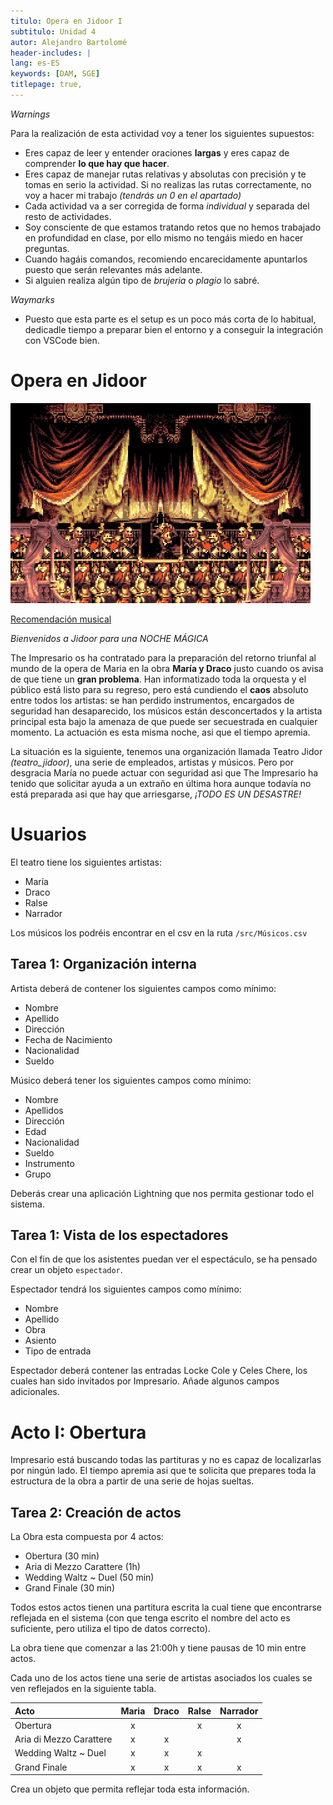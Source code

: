 ```yaml
---
titulo: Opera en Jidoor I
subtitulo: Unidad 4
autor: Alejandro Bartolomé
header-includes: |
lang: es-ES
keywords: [DAM, SGE]
titlepage: true,
---
```




*Warnings*

Para la realización de esta actividad voy a tener los siguientes supuestos:
+ Eres capaz de leer y entender oraciones **largas** y eres capaz de comprender **lo que hay que hacer**.
+ Eres capaz de manejar rutas relativas y absolutas con precisión y te tomas en serio la actividad. Si no realizas las rutas correctamente, no voy a hacer mi trabajo *(tendrás un 0 en el apartado)*
+ Cada actividad va a ser corregida de forma *individual* y separada del resto de actividades.
+ Soy consciente de que estamos tratando retos que no hemos trabajado en profundidad en clase, por ello mismo no tengáis miedo en hacer preguntas.
+ Cuando hagáis comandos, recomiendo encarecidamente apuntarlos puesto que serán relevantes más adelante.
+ Si alguien realiza algún tipo de *brujeria* o *plagio* lo sabré.

*Waymarks*
+ Puesto que esta parte es el setup es un poco más corta de lo habitual, dedicadle tiempo a preparar bien el entorno y a conseguir la integración con VSCode bien.

Opera en Jidoor
==============================

![UODM](../img/opera.png.jpg)

[Recomendación musical](https://www.youtube.com/watch?v=yYzq0am3B4I)

*Bienvenidos a Jidoor para una NOCHE MÁGICA*

The Impresario os ha contratado para la preparación del retorno triunfal al mundo de la opera de Maria en la obra **María y Draco** justo cuando os avisa de que tiene un **gran problema**. Han informatizado toda la orquesta y el público está listo para su regreso, pero está cundiendo el **caos** absoluto entre todos los artistas: se han perdido instrumentos, encargados de seguridad han desaparecido, los músicos están desconcertados y la artista principal esta bajo la amenaza de que puede ser secuestrada en cualquier momento. La actuación es esta misma noche, asi que el tiempo apremia.

La situación es la siguiente, tenemos una organización llamada Teatro Jidor *(teatro_jidoor)*, una serie de empleados, artistas y músicos. Pero por desgracia María no puede actuar con seguridad asi que The Impresario ha tenido que solicitar ayuda a un extraño en última hora aunque todavía no está preparada asi que hay que arriesgarse, *¡TODO ES UN DESASTRE!*

# Usuarios

El teatro tiene los siguientes artistas:
- María
- Draco
- Ralse
- Narrador

Los músicos los podréis encontrar en el csv en la ruta `/src/Músicos.csv`

## Tarea 1: Organización interna

Artista deberá de contener los siguientes campos como mínimo:
 + Nombre
 + Apellido 
 + Dirección 
 + Fecha de Nacimiento 
 + Nacionalidad 
 + Sueldo 

 Músico deberá tener los siguientes campos como mínimo:
 + Nombre
 + Apellidos
 + Dirección
 + Edad
 + Nacionalidad
 + Sueldo
 + Instrumento
 + Grupo    

Deberás crear una aplicación Lightning que nos permita gestionar todo el sistema.

## Tarea 1: Vista de los espectadores

Con el fin de que los asistentes puedan ver el espectáculo, se ha pensado crear un objeto `espectador`.

Espectador tendrá los siguientes campos como mínimo:
 + Nombre
 + Apellido
 + Obra
 + Asiento
 + Tipo de entrada

Espectador deberá contener las entradas Locke Cole y Celes Chere, los cuales han sido invitados por Impresario. Añade algunos campos adicionales.

# Acto I: Obertura

Impresario está buscando todas las partituras y no es capaz de localizarlas por ningún lado. El tiempo apremia asi que te solicita que prepares toda la estructura de la obra a partir de una serie de hojas sueltas.

## Tarea 2: Creación de actos

La Obra esta compuesta por 4 actos:

+ Obertura (30 min)
+ Aria di Mezzo Carattere (1h)
+ Wedding Waltz ~ Duel (50 min)
+ Grand Finale (30 min)

Todos estos actos tienen una partitura escrita la cual tiene que encontrarse reflejada en el sistema (con que tenga escrito el nombre del acto es suficiente, pero utiliza el tipo de datos correcto).

La obra tiene que comenzar a las 21:00h y tiene pausas de 10 min entre actos. 

Cada uno de los actos tiene una serie de artistas asociados los cuales se ven reflejados en la siguiente tabla.

|Acto|Maria|Draco|Ralse|Narrador|
|:-|:-:|:-:|:-:|:-:|
|Obertura|x||x|x|
|Aria di Mezzo Carattere|x|x||x|
|Wedding Waltz ~ Duel|x|x|x||
|Grand Finale|x|x|x|x|

Crea un objeto que permita reflejar toda esta información.

